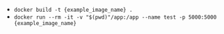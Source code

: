 
- `docker build -t {example_image_name} .`
- `docker run --rm -it -v "$(pwd)"/app:/app --name test -p 5000:5000 {example_image_name}`